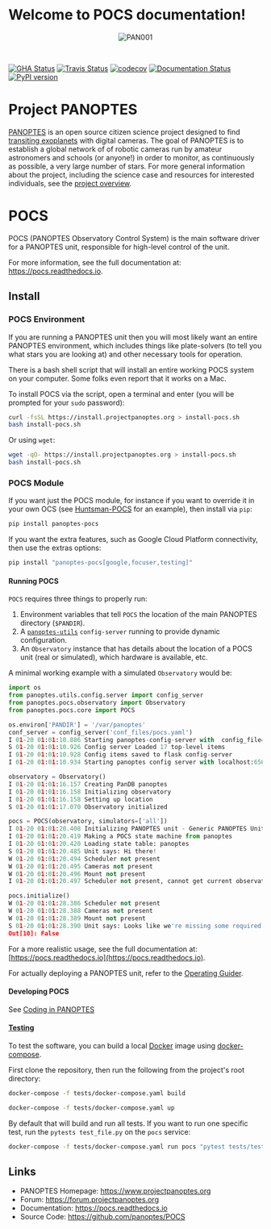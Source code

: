 Welcome to POCS documentation!
==============================

<p align="center">
<img src="https://projectpanoptes.org/uploads/2018/12/16/PAN001_sunset.png" alt="PAN001" />
</p>
<br>

[![GHA Status](https://img.shields.io/endpoint.svg?url=https%3A%2F%2Factions-badge.atrox.dev%2Fpanoptes%2FPOCS%2Fbadge%3Fref%3Ddevelop&style=flat)](https://actions-badge.atrox.dev/panoptes/POCS/goto?ref=develop) [![Travis Status](https://travis-ci.com/panoptes/POCS.svg?branch=develop)](https://travis-ci.com/panoptes/POCS) [![codecov](https://codecov.io/gh/panoptes/POCS/branch/develop/graph/badge.svg)](https://codecov.io/gh/panoptes/POCS) [![Documentation Status](https://readthedocs.org/projects/pocs/badge/?version=latest)](https://pocs.readthedocs.io/en/latest/?badge=latest) [![PyPI version](https://badge.fury.io/py/panoptes-pocs.svg)](https://badge.fury.io/py/panoptes-pocs)

# Project PANOPTES

[PANOPTES](https://www.projectpanoptes.org) is an open source citizen science project
designed to find [transiting exoplanets](https://spaceplace.nasa.gov/transits/en/) with
digital cameras. The goal of PANOPTES is to establish a global network of of robotic
cameras run by amateur astronomers and schools (or anyone!) in order to monitor,
as continuously as possible, a very large number of stars. For more general information
about the project, including the science case and resources for interested individuals, see the
[project overview](https://projectpanoptes.org/articles/).

# POCS


POCS (PANOPTES Observatory Control System) is the main software driver for a
PANOPTES unit, responsible for high-level control of the unit.

For more information, see the full documentation at: https://pocs.readthedocs.io.

## Install

### POCS Environment

If you are running a PANOPTES unit then you will most likely want an  entire PANOPTES environment, which includes things like plate-solvers (to tell you what stars you are looking at) and other necessary tools for operation.

There is a bash shell script that will install an entire working POCS system on your computer.  Some
folks even report that it works on a Mac.

To install POCS via the script, open a terminal and enter (you will be prompted for your `sudo` password):

```bash
curl -fsSL https://install.projectpanoptes.org > install-pocs.sh
bash install-pocs.sh
```

Or using `wget`:

```bash
wget -qO- https://install.projectpanoptes.org > install-pocs.sh
bash install-pocs.sh
```


### POCS Module

If you want just the POCS module, for instance if you want to override it in
your own OCS (see [Huntsman-POCS](https://github.com/AstroHuntsman/huntsman-pocs)
for an example), then install via `pip`:

```bash
pip install panoptes-pocs
```

If you want the extra features, such as Google Cloud Platform connectivity, then
use the extras options:

```bash
pip install "panoptes-pocs[google,focuser,testing]"
```

#### Running POCS

`POCS` requires three things to properly run:

1. Environment variables that tell `POCS` the location of the main PANOPTES directory (`$PANDIR`).
1. A [`panoptes-utils`](https://github.com/panoptes/panoptes-utils.git) `config-server` running to provide dynamic configuration.
2. An `Observatory` instance that has details about the location of a POCS unit (real or simulated), which hardware is available, etc.

A minimal working example with a simulated `Observatory` would be:

```python
import os
from panoptes.utils.config.server import config_server
from panoptes.pocs.observatory import Observatory
from panoptes.pocs.core import POCS

os.environ['PANDIR'] = '/var/panoptes'
conf_server = config_server('conf_files/pocs.yaml')
I 01-20 01:01:10.886 Starting panoptes-config-server with  config_file='conf_files/pocs.yaml'
S 01-20 01:01:10.926 Config server Loaded 17 top-level items
I 01-20 01:01:10.928 Config items saved to flask config-server
I 01-20 01:01:10.934 Starting panoptes config server with localhost:6563

observatory = Observatory()
I 01-20 01:01:16.157 Creating PanDB panoptes
I 01-20 01:01:16.158 Initializing observatory
I 01-20 01:01:16.158 Setting up location
S 01-20 01:01:17.070 Observatory initialized

pocs = POCS(observatory, simulators=['all'])
I 01-20 01:01:20.408 Initializing PANOPTES unit - Generic PANOPTES Unit - Mauna Loa Observatory
I 01-20 01:01:20.419 Making a POCS state machine from panoptes
I 01-20 01:01:20.420 Loading state table: panoptes
S 01-20 01:01:20.485 Unit says: Hi there!
W 01-20 01:01:20.494 Scheduler not present
W 01-20 01:01:20.495 Cameras not present
W 01-20 01:01:20.496 Mount not present
I 01-20 01:01:20.497 Scheduler not present, cannot get current observation.

pocs.initialize()
W 01-20 01:01:28.386 Scheduler not present
W 01-20 01:01:28.388 Cameras not present
W 01-20 01:01:28.389 Mount not present
S 01-20 01:01:28.390 Unit says: Looks like we're missing some required hardware.
Out[10]: False
```

For a more realistic usage, see the full documentation at: [https://pocs.readthedocs.io](https://pocs.readthedocs.io).

For actually deploying a PANOPTES unit, refer to the [Operating Guider](https://projectpanoptes.gitbook.io/pocs-user-guide/operation/operating-guides).

#### Developing POCS

See [Coding in PANOPTES](https://github.com/panoptes/POCS/wiki/Coding-in-PANOPTES)

#### [Testing]

To test the software, you can build a local [Docker](https://docs.docker.com/) image using [docker-compose](https://docs.docker.com/compose/install/).

First clone the repository, then run the following from the project's root directory:

```bash
docker-compose -f tests/docker-compose.yaml build

docker-compose -f tests/docker-compose.yaml up
```

By default that will build and run all tests. If you want to run one specific test, run the `pytests test_file.py` on the `pocs` service:

```bash
docker-compose -f tests/docker-compose.yaml run pocs "pytest tests/test_mount.py"
```

Links
-----

- PANOPTES Homepage: https://www.projectpanoptes.org
- Forum: https://forum.projectpanoptes.org
- Documentation: https://pocs.readthedocs.io
- Source Code: https://github.com/panoptes/POCS

[Testing]: #testing
